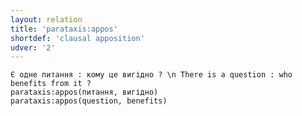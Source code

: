 ```yaml
---
layout: relation
title: 'parataxis:appos'
shortdef: 'clausal apposition'
udver: '2'
---
```


~~~ sdparse
Є одне питання : кому це вигідно ? \n There is a question : who benefits from it ?
parataxis:appos(питання, вигідно)
parataxis:appos(question, benefits)
~~~



<!-- Interlanguage links updated Út 9. května 2023, 20:04:31 CEST -->
